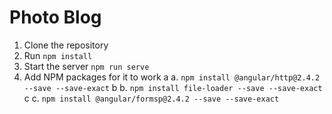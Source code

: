 # Photo Blog

1. Clone the repository
2. Run `npm install`
3. Start the server `npm run serve`
4. Add NPM packages for it to work 
   a a. `npm install @angular/http@2.4.2 --save --save-exact`
   b b. `npm install file-loader --save --save-exact`
   c c. `npm install @angular/formsp@2.4.2 --save --save-exact`


